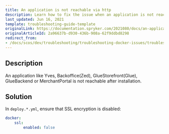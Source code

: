 ```yaml
---
title: An application is not reachable via http
description: Learn how to fix the issue when an application is not reachable via http when running your applications in docker with your Spryker projects.
last_updated: Jun 16, 2021
template: troubleshooting-guide-template
originalLink: https://documentation.spryker.com/2021080/docs/an-application-is-not-reachable-via-http
originalArticleId: 2a96637b-d930-436b-908a-62f9ddbd8298
redirect_from:
- /docs/scos/dev/troubleshooting/troubleshooting-docker-issues/troubleshooting-running-applications-in-docker/an-application-is-not-reachable-via-http.html
---
```


## Description

An application like Yves, Backoffice(Zed), GlueStorefront(Glue), GlueBackend or MerchantPortal is not reachable after installation.

## Solution

In `deploy.*.yml`, ensure that SSL encryption is disabled:

```yaml
docker:
    ssl:
        enabled: false
```

